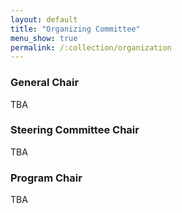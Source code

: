 ```yaml
---
layout: default
title: "Organizing Committee"
menu_show: true
permalink: /:collection/organization
---
```


### General Chair

TBA

### Steering Committee Chair

TBA

### Program Chair

TBA


